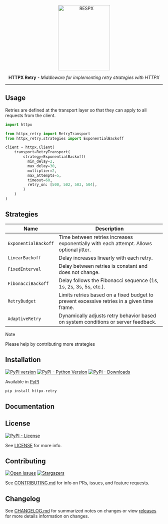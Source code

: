 <p align="center">
  <img width="166" height="208" src="https://raw.githubusercontent.com/mharrisb1/httpx-retry/main/docs/img/httpx-retry.png" alt='RESPX'>
</p>
<p align="center">
  <strong>HTTPX Retry</strong> <em>- Middleware for implementing retry strategies with HTTPX</em>
</p>

---

## Usage

Retries are defined at the transport layer so that they can apply to all requests from the client.

```py
import httpx

from httpx_retry import RetryTransport
from httpx_retry.strategies import ExponentialBackoff

client = httpx.Client(
    transport=RetryTransport(
        strategy=ExponentialBackoff(
          min_delay=2,
          max_delay=30,
          multiplier=2,
          max_attempts=5,
          timeout=60,
          retry_on: [500, 502, 503, 504],
        )
    )
)
```

## Strategies

| Name                 | Description                                                                                |
| -------------------- | ------------------------------------------------------------------------------------------ |
| `ExponentialBackoff` | Time between retries increases exponentially with each attempt. Allows optional jitter.    |
| `LinearBackoff`      | Delay increases linearly with each retry.                                                  |
| `FixedInterval`      | Delay between retries is constant and does not change.                                     |
| `FibonacciBackoff`   | Delay follows the Fibonacci sequence (1s, 1s, 2s, 3s, 5s, etc.).                           |
| `RetryBudget`        | Limits retries based on a fixed budget to prevent excessive retries in a given time frame. |
| `AdaptiveRetry`      | Dynamically adjusts retry behavior based on system conditions or server feedback.          |

> [!NOTE]  
> Please help by contributing more strategies

## Installation

[![PyPI version](https://badge.fury.io/py/httpx-retry.svg)](https://badge.fury.io/py/httpx-retry)
[![PyPI - Python Version](https://img.shields.io/pypi/pyversions/httpx-retry.svg)](https://pypi.org/project/httpx-retry/)
[![PyPI - Downloads](https://img.shields.io/pypi/dm/httpx-retry)](https://pypi.org/project/httpx-retry/)

Available in [PyPI](https://pypi.org/project/httpx-retry)

```sh
pip install httpx-retry
```

## Documentation

<!-- TODO -->

## License

[![PyPI - License](https://img.shields.io/pypi/l/httpx-retry)](https://opensource.org/blog/license/mit)

See [LICENSE](https://github.com/mharrisb1/httpx-retry/blob/main/LICENSE) for more info.

## Contributing

[![Open Issues](https://img.shields.io/github/issues/mharrisb1/httpx-retry)](https://github.com/mharrisb1/httpx-retry/issues)
[![Stargazers](https://img.shields.io/github/stars/mharrisb1/httpx-retry?style)](https://pypistats.org/packages/httpx-retry)

See [CONTRIBUTING.md](https://github.com/mharrisb1/httpx-retry/blob/main/CONTRIBUTING.md) for info on PRs, issues, and feature requests.

## Changelog

See [CHANGELOG.md](https://github.com/mharrisb1/httpx-retry/blob/main/CHANGELOG.md) for summarized notes on changes or view [releases](https://github.com/mharrisb1/httpx-retry/releases) for more details information on changes.
